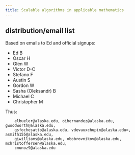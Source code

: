 ```yaml
---
title: Scalable algorithms in applicable mathematics
---
```


## distribution/email list

Based on emails to Ed and official signups:

  * Ed B
  * Oscar H
  * Glen W
  * Victor D-C
  * Stefano F
  * Austin S
  * Gordon W
  * Sasha (Oleksandr) B
  * Michael C
  * Christopher M

Thus:

        elbueler@alaska.edu, oihernandez@alaska.edu, gwoodworth@alaska.edu,
        gsfochesatto@alaska.edu, vdevauxchupin@alaska.edu>, asmith155@alaska.edu,
        giwilliams@alaska.edu, obobrovnikov@alaska.edu, mchristoffersen@alaska.edu,
        cmunoz9@alaska.edu
